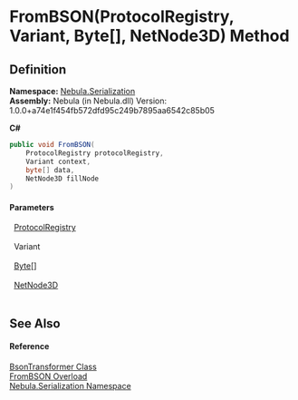 # FromBSON(ProtocolRegistry, Variant, Byte[], NetNode3D) Method




## Definition
**Namespace:** <a href="N_Nebula_Serialization">Nebula.Serialization</a>  
**Assembly:** Nebula (in Nebula.dll) Version: 1.0.0+a74e1f454fb572dfd95c249b7895aa6542c85b05

**C#**
``` C#
public void FromBSON(
	ProtocolRegistry protocolRegistry,
	Variant context,
	byte[] data,
	NetNode3D fillNode
)
```



#### Parameters
<dl><dt>  <a href="T_Nebula_Serialization_ProtocolRegistry">ProtocolRegistry</a></dt><dd> </dd><dt>  Variant</dt><dd> </dd><dt>  <a href="https://learn.microsoft.com/dotnet/api/system.byte" target="_blank" rel="noopener noreferrer">Byte</a>[]</dt><dd> </dd><dt>  <a href="T_Nebula_NetNode3D">NetNode3D</a></dt><dd> </dd></dl>

## See Also


#### Reference
<a href="T_Nebula_Serialization_BsonTransformer">BsonTransformer Class</a>  
<a href="Overload_Nebula_Serialization_BsonTransformer_FromBSON">FromBSON Overload</a>  
<a href="N_Nebula_Serialization">Nebula.Serialization Namespace</a>  
